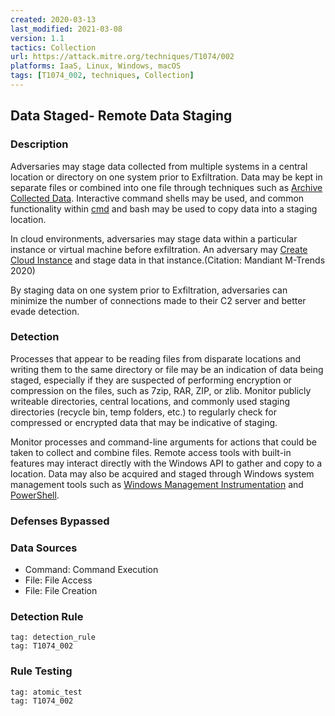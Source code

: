 ```yaml
---
created: 2020-03-13
last_modified: 2021-03-08
version: 1.1
tactics: Collection
url: https://attack.mitre.org/techniques/T1074/002
platforms: IaaS, Linux, Windows, macOS
tags: [T1074_002, techniques, Collection]
---
```


## Data Staged- Remote Data Staging

### Description

Adversaries may stage data collected from multiple systems in a central location or directory on one system prior to Exfiltration. Data may be kept in separate files or combined into one file through techniques such as [Archive Collected Data](https://attack.mitre.org/techniques/T1560). Interactive command shells may be used, and common functionality within [cmd](https://attack.mitre.org/software/S0106) and bash may be used to copy data into a staging location.

In cloud environments, adversaries may stage data within a particular instance or virtual machine before exfiltration. An adversary may [Create Cloud Instance](https://attack.mitre.org/techniques/T1578/002) and stage data in that instance.(Citation: Mandiant M-Trends 2020)

By staging data on one system prior to Exfiltration, adversaries can minimize the number of connections made to their C2 server and better evade detection.

### Detection

Processes that appear to be reading files from disparate locations and writing them to the same directory or file may be an indication of data being staged, especially if they are suspected of performing encryption or compression on the files, such as 7zip, RAR, ZIP, or zlib. Monitor publicly writeable directories, central locations, and commonly used staging directories (recycle bin, temp folders, etc.) to regularly check for compressed or encrypted data that may be indicative of staging.

Monitor processes and command-line arguments for actions that could be taken to collect and combine files. Remote access tools with built-in features may interact directly with the Windows API to gather and copy to a location. Data may also be acquired and staged through Windows system management tools such as [Windows Management Instrumentation](https://attack.mitre.org/techniques/T1047) and [PowerShell](https://attack.mitre.org/techniques/T1059/001).

### Defenses Bypassed



### Data Sources

  - Command: Command Execution
  -  File: File Access
  -  File: File Creation
### Detection Rule

```query
tag: detection_rule
tag: T1074_002
```

### Rule Testing

```query
tag: atomic_test
tag: T1074_002
```
